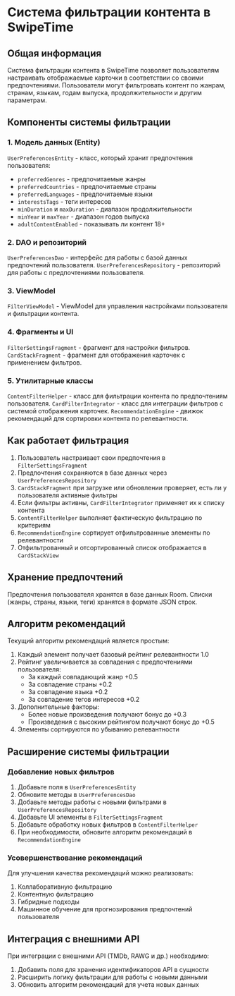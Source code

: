 # Система фильтрации контента в SwipeTime

## Общая информация

Система фильтрации контента в SwipeTime позволяет пользователям настраивать отображаемые карточки в соответствии со своими предпочтениями. Пользователи могут фильтровать контент по жанрам, странам, языкам, годам выпуска, продолжительности и другим параметрам.

## Компоненты системы фильтрации

### 1. Модель данных (Entity)

`UserPreferencesEntity` - класс, который хранит предпочтения пользователя:
- `preferredGenres` - предпочитаемые жанры
- `preferredCountries` - предпочитаемые страны
- `preferredLanguages` - предпочитаемые языки
- `interestsTags` - теги интересов
- `minDuration` и `maxDuration` - диапазон продолжительности
- `minYear` и `maxYear` - диапазон годов выпуска
- `adultContentEnabled` - показывать ли контент 18+

### 2. DAO и репозиторий

`UserPreferencesDao` - интерфейс для работы с базой данных предпочтений пользователя.
`UserPreferencesRepository` - репозиторий для работы с предпочтениями пользователя.

### 3. ViewModel

`FilterViewModel` - ViewModel для управления настройками пользователя и фильтрации контента.

### 4. Фрагменты и UI

`FilterSettingsFragment` - фрагмент для настройки фильтров.
`CardStackFragment` - фрагмент для отображения карточек с применением фильтров.

### 5. Утилитарные классы

`ContentFilterHelper` - класс для фильтрации контента по предпочтениям пользователя.
`CardFilterIntegrator` - класс для интеграции фильтров с системой отображения карточек.
`RecommendationEngine` - движок рекомендаций для сортировки контента по релевантности.

## Как работает фильтрация

1. Пользователь настраивает свои предпочтения в `FilterSettingsFragment`
2. Предпочтения сохраняются в базе данных через `UserPreferencesRepository`
3. `CardStackFragment` при загрузке или обновлении проверяет, есть ли у пользователя активные фильтры
4. Если фильтры активны, `CardFilterIntegrator` применяет их к списку контента
5. `ContentFilterHelper` выполняет фактическую фильтрацию по критериям
6. `RecommendationEngine` сортирует отфильтрованные элементы по релевантности
7. Отфильтрованный и отсортированный список отображается в `CardStackView`

## Хранение предпочтений

Предпочтения пользователя хранятся в базе данных Room. Списки (жанры, страны, языки, теги) хранятся в формате JSON строк.

## Алгоритм рекомендаций

Текущий алгоритм рекомендаций является простым:
1. Каждый элемент получает базовый рейтинг релевантности 1.0
2. Рейтинг увеличивается за совпадения с предпочтениями пользователя:
   - За каждый совпадающий жанр +0.5
   - За совпадение страны +0.2
   - За совпадение языка +0.2
   - За совпадение тегов интересов +0.2
3. Дополнительные факторы:
   - Более новые произведения получают бонус до +0.3
   - Произведения с высоким рейтингом получают бонус до +0.5
4. Элементы сортируются по убыванию релевантности

## Расширение системы фильтрации

### Добавление новых фильтров

1. Добавьте поля в `UserPreferencesEntity`
2. Обновите методы в `UserPreferencesDao`
3. Добавьте методы работы с новыми фильтрами в `UserPreferencesRepository`
4. Добавьте UI элементы в `FilterSettingsFragment`
5. Добавьте обработку новых фильтров в `ContentFilterHelper`
6. При необходимости, обновите алгоритм рекомендаций в `RecommendationEngine`

### Усовершенствование рекомендаций

Для улучшения качества рекомендаций можно реализовать:
1. Коллаборативную фильтрацию
2. Контентную фильтрацию
3. Гибридные подходы
4. Машинное обучение для прогнозирования предпочтений пользователя

## Интеграция с внешними API

При интеграции с внешними API (TMDb, RAWG и др.) необходимо:
1. Добавить поля для хранения идентификаторов API в сущности
2. Расширить логику фильтрации для работы с новыми данными
3. Обновить алгоритм рекомендаций для учета новых данных
